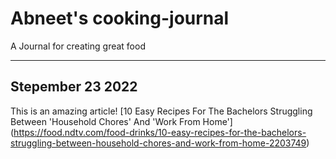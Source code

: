 # Abneet's cooking-journal

A Journal for creating great food

---

## Stepember 23 2022

This is an amazing article!
[10 Easy Recipes For The Bachelors Struggling Between 'Household Chores' And 'Work From Home'] (https://food.ndtv.com/food-drinks/10-easy-recipes-for-the-bachelors-struggling-between-household-chores-and-work-from-home-2203749)
